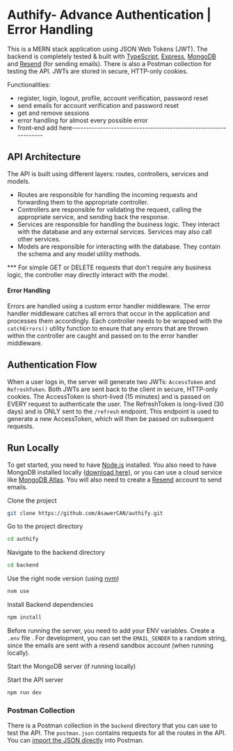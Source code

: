 # Authify- Advance Authentication | Error Handling

This is a MERN stack application using JSON Web Tokens (JWT). The backend is completely tested & built with [TypeScript](https://www.typescriptlang.org/), [Express](https://expressjs.com), [MongoDB](https://www.mongodb.com) and [Resend](https://resend.com) (for sending emails). There is also a Postman collection for testing the API. JWTs are stored in secure, HTTP-only cookies.

Functionalities:

- register, login, logout, profile, account verification, password reset
- send emails for account verification and password reset
- get and remove sessions
- error handling for almost every possible error
- front-end add here----------------------------------------------------------------

## API Architecture

The API is built using different layers: routes, controllers, services and models.

- Routes are responsible for handling the incoming requests and forwarding them to the appropriate controller.
- Controllers are responsible for validating the request, calling the appropriate service, and sending back the response.
- Services are responsible for handling the business logic. They interact with the database and any external services. Services may also call other services.
- Models are responsible for interacting with the database. They contain the schema and any model utility methods.

\*\*\* For simple GET or DELETE requests that don't require any business logic, the controller may directly interact with the model.

#### Error Handling

Errors are handled using a custom error handler middleware. The error handler middleware catches all errors that occur in the application and processes them accordingly. Each controller needs to be wrapped with the `catchErrors()` utility function to ensure that any errors that are thrown within the controller are caught and passed on to the error handler middleware.

## Authentication Flow

When a user logs in, the server will generate two JWTs: `AccessToken` and `RefreshToken`. Both JWTs are sent back to the client in secure, HTTP-only cookies. The AccessToken is short-lived (15 minutes) and is passed on EVERY request to authenticate the user. The RefreshToken is long-lived (30 days) and is ONLY sent to the `/refresh` endpoint. This endpoint is used to generate a new AccessToken, which will then be passed on subsequent requests.

## Run Locally

To get started, you need to have [Node.js](https://nodejs.org/en) installed. You also need to have MongoDB installed locally ([download here](https://www.mongodb.com/docs/manual/installation/)), or you can use a cloud service like [MongoDB Atlas](https://www.mongodb.com/atlas/database). You will also need to create a [Resend](https://resend.com) account to send emails.

Clone the project

```bash
git clone https://github.com/AsawerCAN/authify.git
```

Go to the project directory

```bash
cd authify
```

Navigate to the backend directory

```bash
cd backend
```

Use the right node version (using [nvm](https://github.com/nvm-sh/nvm))

```bash
nvm use
```

Install Backend dependencies

```bash
npm install
```

Before running the server, you need to add your ENV variables. Create a `.env` file .
For development, you can set the `EMAIL_SENDER` to a random string, since the emails are sent with a resend sandbox account (when running locally).

Start the MongoDB server (if running locally)

Start the API server

```bash
npm run dev
```

### Postman Collection

There is a Postman collection in the `backend` directory that you can use to test the API. The `postman.json` contains requests for all the routes in the API. You can [import the JSON directly](https://learning.postman.com/docs/getting-started/importing-and-exporting/importing-data/#import-postman-data) into Postman.
